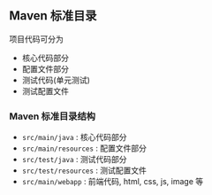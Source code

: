 ## Maven 标准目录

项目代码可分为 

+ 核心代码部分
+ 配置文件部分
+ 测试代码(单元测试)
+ 测试配置文件



### Maven 标准目录结构

+ `src/main/java` : 核心代码部分
+ `src/main/resources` : 配置文件部分
+ `src/test/java` : 测试代码部分
+ `src/test/resources` : 测试配置文件
+ `src/main/webapp` : 前端代码, html, css, js, image 等




